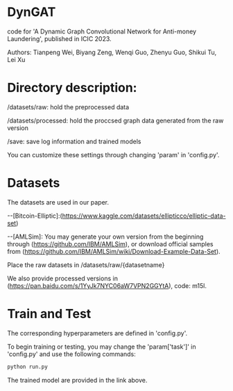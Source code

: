 # DynGAT
code for 'A Dynamic Graph Convolutional Network for Anti-money Laundering', published in ICIC 2023.


Authors: Tianpeng Wei, Biyang Zeng, Wenqi Guo, Zhenyu Guo, Shikui Tu, Lei Xu

# Directory description:
/datasets/raw: hold the preprocessed data


/datasets/processed: hold the proccsed graph data generated from the raw version


/save: save log information and trained models


You can customize these settings through changing 'param' in 'config.py'.

# Datasets
The datasets are used in our paper.


--[Bitcoin-Elliptic]:(https://www.kaggle.com/datasets/ellipticco/elliptic-data-set)

--[AMLSim]: You may generate your own version from the beginning through (https://github.com/IBM/AMLSim), or download official samples from (https://github.com/IBM/AMLSim/wiki/Download-Example-Data-Set).


Place the raw datasets in /datasets/raw/{datasetname}


We also provide processed versions in (https://pan.baidu.com/s/1YyJk7NYC06aW7VPN2GGYtA), code: m15l.

# Train and Test
The corresponding hyperparameters are defined in 'config.py'.


To begin training or testing, you may change the 'param['task']' in 'config.py' and use the following commands:

```python
python run.py
```

The trained model are provided in the link above.
